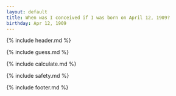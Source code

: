 ```yaml
---
layout: default
title: When was I conceived if I was born on April 12, 1909?
birthday: Apr 12, 1909
---
```


{% include header.md %}

{% include guess.md %}

{% include calculate.md %}

{% include safety.md %}

{% include footer.md %}



